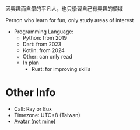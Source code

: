因興趣而自學的平凡人，也只學習自己有興趣的領域

Person who learn for fun, only study areas of interest

- Programming Language:
  - Python: from 2019
  - Dart: from 2023
  - Kotlin: from 2024
  - Other: can only read
  - In plan
    - Rust: for improving skills

# Other Info
- Call: Ray or Eux
- Timezone: UTC+8 (Taiwan)
- [Avatar (not mine)](https://www.pixiv.net/artworks/106459056)
